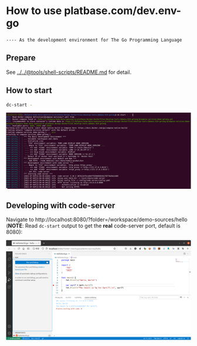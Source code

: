 # How to use platbase.com/dev.env-go

`---- As the development environment for The Go Programming Language`



## Prepare

See [../../@tools/shell-scripts/README.md](../../@tools/shell-scripts/README.md) for detail.



## How to start

```bash
dc-start -
```

![image-20210704215458043](asserts/image-20210704215458043.png)



## Developing with code-server

Navigate to http://localhost:8080/?folder=/workspace/demo-sources/hello (**NOTE**: Read `dc-start` output to get the **real** code-server port, default is 8080):

![image-20210704215624110](asserts/image-20210704215624110.png)
